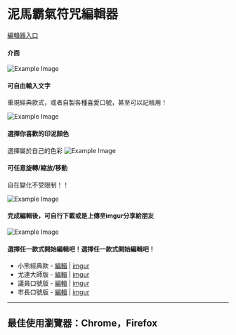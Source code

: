 # 泥馬霸氣符咒編輯器
[編輯器入口](https://zack0711.github.io/nimapachi-rune-paper-editor/ "Entry Link")

#### 介面

![Example Image](/images/example-0.png "Example Image")

#### 可自由輸入文字
重現經典款式，或者自製各種喜愛口號，甚至可以記帳用！

![Example Image](/images/example-1.png "Example Image")

#### 選擇你喜歡的印泥顏色
選擇屬於自己的色彩
![Example Image](/images/example-2.png "Example Image")

#### 可任意旋轉/縮放/移動
自在變化不受限制！！

![Example Image](/images/example-3.png "Example Image")

#### 完成編輯後，可自行下載或是上傳至imgur分享給朋友
![Example Image](/images/example-4.jpg "Example Image")

#### 選擇任一款式開始編輯吧！選擇任一款式開始編輯吧！
+ 小熊經典款 - [編輯](https://ppt.cc/f5tfhx "Edit Link") | [imgur](https://i.imgur.com/AByfXaP.jpg "imgur Link")
+ 尤達大師版 - [編輯](https://ppt.cc/felA9x "Edit Link") | [imgur](https://i.imgur.com/uTcpu2X.jpg "imgur Link")
+ 議員口號版 - [編輯](https://ppt.cc/fouZFx "Edit Link") | [imgur](https://i.imgur.com/B67j128.jpg "imgur Link")
+ 市長口號版 - [編輯](https://ppt.cc/fyUeqx "Edit Link") | [imgur](https://i.imgur.com/DlQNEXl.jpg "imgur Link")

***

## 最佳使用瀏覽器：Chrome，Firefox
